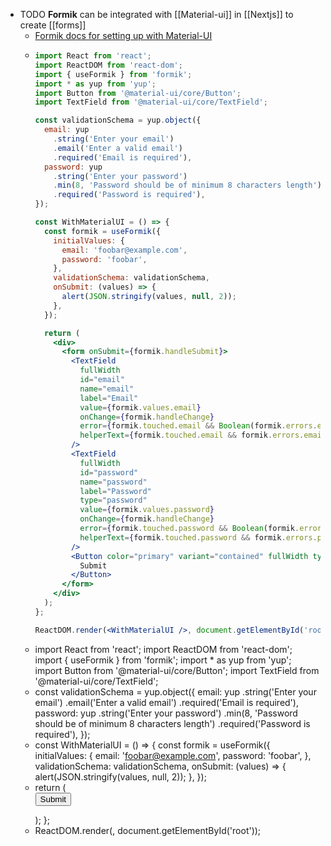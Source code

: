 - TODO **Formik** can be integrated with [[Material-ui]] in [[Nextjs]] to create [[forms]]
	- [Formik docs for setting up with Material-UI](https://formik.org/docs/examples/with-material-ui)
	-
	  ```jsx
	  import React from 'react';
	  import ReactDOM from 'react-dom';
	  import { useFormik } from 'formik';
	  import * as yup from 'yup';
	  import Button from '@material-ui/core/Button';
	  import TextField from '@material-ui/core/TextField';
	  
	  const validationSchema = yup.object({
	    email: yup
	      .string('Enter your email')
	      .email('Enter a valid email')
	      .required('Email is required'),
	    password: yup
	      .string('Enter your password')
	      .min(8, 'Password should be of minimum 8 characters length')
	      .required('Password is required'),
	  });
	  
	  const WithMaterialUI = () => {
	    const formik = useFormik({
	      initialValues: {
	        email: 'foobar@example.com',
	        password: 'foobar',
	      },
	      validationSchema: validationSchema,
	      onSubmit: (values) => {
	        alert(JSON.stringify(values, null, 2));
	      },
	    });
	  
	    return (
	      <div>
	        <form onSubmit={formik.handleSubmit}>
	          <TextField
	            fullWidth
	            id="email"
	            name="email"
	            label="Email"
	            value={formik.values.email}
	            onChange={formik.handleChange}
	            error={formik.touched.email && Boolean(formik.errors.email)}
	            helperText={formik.touched.email && formik.errors.email}
	          />
	          <TextField
	            fullWidth
	            id="password"
	            name="password"
	            label="Password"
	            type="password"
	            value={formik.values.password}
	            onChange={formik.handleChange}
	            error={formik.touched.password && Boolean(formik.errors.password)}
	            helperText={formik.touched.password && formik.errors.password}
	          />
	          <Button color="primary" variant="contained" fullWidth type="submit">
	            Submit
	          </Button>
	        </form>
	      </div>
	    );
	  };
	  
	  ReactDOM.render(<WithMaterialUI />, document.getElementById('root'));
	  
	  ```
	- import React from 'react';
	  import ReactDOM from 'react-dom';
	  import { useFormik } from 'formik';
	  import * as yup from 'yup';
	  import Button from '@material-ui/core/Button';
	  import TextField from '@material-ui/core/TextField';
	- const validationSchema = yup.object({
	  email: yup
	    .string('Enter your email')
	    .email('Enter a valid email')
	    .required('Email is required'),
	  password: yup
	    .string('Enter your password')
	    .min(8, 'Password should be of minimum 8 characters length')
	    .required('Password is required'),
	  });
	- const WithMaterialUI = () => {
	  const formik = useFormik({
	    initialValues: {
	      email: 'foobar@example.com',
	      password: 'foobar',
	    },
	    validationSchema: validationSchema,
	    onSubmit: (values) => {
	      alert(JSON.stringify(values, null, 2));
	    },
	  });
	- return (
	    <div>
	      <form onSubmit={formik.handleSubmit}>
	        <TextField
	          fullWidth
	          id="email"
	          name="email"
	          label="Email"
	          value={formik.values.email}
	          onChange={formik.handleChange}
	          error={formik.touched.email && Boolean(formik.errors.email)}
	          helperText={formik.touched.email && formik.errors.email}
	        />
	        <TextField
	          fullWidth
	          id="password"
	          name="password"
	          label="Password"
	          type="password"
	          value={formik.values.password}
	          onChange={formik.handleChange}
	          error={formik.touched.password && Boolean(formik.errors.password)}
	          helperText={formik.touched.password && formik.errors.password}
	        />
	        <Button color="primary" variant="contained" fullWidth type="submit">
	          Submit
	        </Button>
	      </form>
	    </div>
	  );
	  };
	- ReactDOM.render(<WithMaterialUI />, document.getElementById('root'));